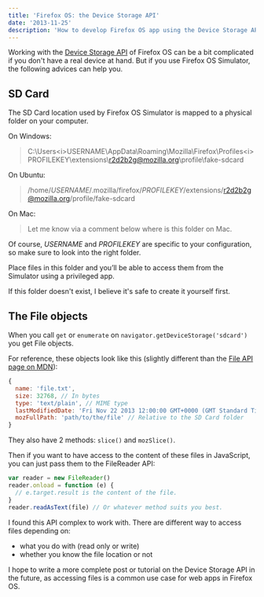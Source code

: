 ```yaml
---
title: 'Firefox OS: the Device Storage API'
date: '2013-11-25'
description: 'How to develop Firefox OS app using the Device Storage API via Firefox OS Simulator?'
---
```


Working with the [Device Storage API](https://developer.mozilla.org/en/docs/WebAPI/Device_Storage) of Firefox OS can be a bit complicated if you don't have a real device at hand. But if you use Firefox OS Simulator, the following advices can help you.

## SD Card

The SD Card location used by Firefox OS Simulator is mapped to a physical folder on your computer.

On Windows:

> C:\Users\<i>USERNAME</i>\AppData\Roaming\Mozilla\Firefox\Profiles\<i>PROFILEKEY</i>\extensions\r2d2b2g@mozilla.org\profile\fake-sdcard

On Ubuntu:

> /home/<i>USERNAME</i>/.mozilla/firefox/<i>PROFILEKEY</i>/extensions/r2d2b2g@mozilla.org/profile/fake-sdcard

On Mac:

> Let me know via a comment below where is this folder on Mac.

Of course, <i>USERNAME</i> and <i>PROFILEKEY</i> are specific to your configuration, so make sure to look into the right folder.

Place files in this folder and you’ll be able to access them from the Simulator using a privileged app.

If this folder doesn't exist, I believe it's safe to create it yourself first.

## The File objects

When you call `get` or `enumerate` on `navigator.getDeviceStorage('sdcard')` you get File objects.

For reference, these objects look like this (slightly different than the [File API page on MDN](https://developer.mozilla.org/en-US/docs/Web/API/File)):

```javascript
{
  name: 'file.txt',
  size: 32768, // In bytes
  type: 'text/plain', // MIME type
  lastModifiedDate: 'Fri Nov 22 2013 12:00:00 GMT+0000 (GMT Standard Time)', // Date object,
  mozFullPath: 'path/to/the/file' // Relative to the SD Card folder
}
```

They also have 2 methods: `slice()` and `mozSlice()`.

Then if you want to have access to the content of these files in JavaScript, you can just pass them to the FileReader API:

```javascript
var reader = new FileReader()
reader.onload = function (e) {
  // e.target.result is the content of the file.
}
reader.readAsText(file) // Or whatever method suits you best.
```

I found this API complex to work with. There are different way to access files depending on:

- what you do with (read only or write)
- whether you know the file location or not

I hope to write a more complete post or tutorial on the Device Storage API in the future, as accessing files is a common use case for web apps in Firefox OS.
